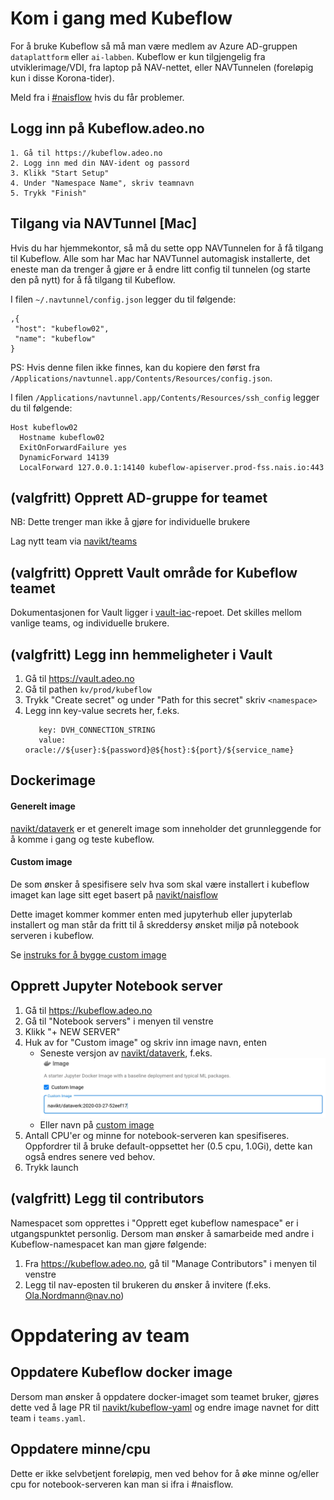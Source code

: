 # Kom i gang med Kubeflow

For å bruke Kubeflow så må man være medlem av Azure AD-gruppen `dataplattform` eller `ai-labben`. Kubeflow er kun
tilgjengelig fra utviklerimage/VDI, fra laptop på NAV-nettet, eller NAVTunnelen (foreløpig kun i disse
Korona-tider).

Meld fra i [#naisflow](https://nav-it.slack.com/archives/CGRMQHT50) hvis du får problemer.

## Logg inn på Kubeflow.adeo.no
```
1. Gå til https://kubeflow.adeo.no
2. Logg inn med din NAV-ident og passord
3. Klikk "Start Setup"
4. Under "Namespace Name", skriv teamnavn
5. Trykk "Finish"
```

## Tilgang via NAVTunnel [Mac]

Hvis du har hjemmekontor, så må du sette opp NAVTunnelen for å få tilgang til Kubeflow. Alle som har Mac har NAVTunnel
automagisk installerte, det eneste man da trenger å gjøre er å endre litt config til tunnelen (og starte den på nytt)
for å få tilgang til Kubeflow.

I filen `~/.navtunnel/config.json` legger du til følgende:
```
,{
 "host": "kubeflow02",
 "name": "kubeflow"
}
```

PS: Hvis denne filen ikke finnes, kan du kopiere den først fra
`/Applications/navtunnel.app/Contents/Resources/config.json`.

I filen `/Applications/navtunnel.app/Contents/Resources/ssh_config`  legger du til følgende:
```
Host kubeflow02
  Hostname kubeflow02
  ExitOnForwardFailure yes
  DynamicForward 14139
  LocalForward 127.0.0.1:14140 kubeflow-apiserver.prod-fss.nais.io:443
```

## (valgfritt) Opprett AD-gruppe for teamet

NB: Dette trenger man ikke å gjøre for individuelle brukere

Lag nytt team via [navikt/teams](https://github.com/navikt/teams)

## (valgfritt) Opprett Vault område for Kubeflow teamet

Dokumentasjonen for Vault ligger i
[vault-iac](https://github.com/navikt/vault-iac/blob/master/doc/kubeflow.md)-repoet. Det skilles mellom vanlige teams,
og individuelle brukere.

## (valgfritt) Legg inn hemmeligheter i Vault
1. Gå til https://vault.adeo.no
2. Gå til pathen `kv/prod/kubeflow`
3. Trykk "Create secret" og under "Path for this secret" skriv `<namespace>`
4. Legg inn key-value secrets her, f.eks.
   ```
      key: DVH_CONNECTION_STRING
      value: oracle://${user}:${password}@${host}:${port}/${service_name}
   ```

## Dockerimage

#### Generelt image
[navikt/dataverk](https://hub.docker.com/r/navikt/dataverk/tags) er
et generelt image som inneholder det grunnleggende for å komme
i gang og teste kubeflow.

#### Custom image
De som ønsker å spesifisere selv hva som skal være installert
i kubeflow imaget kan lage sitt eget basert på
[navikt/naisflow](https://hub.docker.com/r/navikt/naisflow/tags)

Dette imaget kommer kommer enten med jupyterhub eller jupyterlab installert
og man står da fritt til å skreddersy ønsket miljø på notebook serveren i kubeflow.

Se [instruks for å bygge custom image](build-custom-image.md)

## Opprett Jupyter Notebook server
1. Gå til https://kubeflow.adeo.no
2. Gå til "Notebook servers" i menyen til venstre
3. Klikk "+ NEW SERVER"
4. Huk av for "Custom image" og skriv inn image navn, enten 
    - Seneste versjon av [navikt/dataverk](https://hub.docker.com/r/navikt/naisflow/tags), f.eks.
    ![Valgfritt Jupyter Docker Image](custom-jupyter-image.png)
    - Eller navn på [custom image](build-custom-image.md)
5. Antall CPU'er og minne for notebook-serveren kan spesifiseres. Oppfordrer til å bruke default-oppsettet her (0.5 cpu, 1.0Gi), dette kan også endres senere ved behov.
6. Trykk launch

## (valgfritt) Legg til contributors
Namespacet som opprettes i "Opprett eget kubeflow namespace" er i utgangspunktet personlig. Dersom man ønsker å samarbeide med andre i Kubeflow-namespacet kan man gjøre følgende:

1. Fra https://kubeflow.adeo.no, gå til "Manage Contributors" i menyen til venstre
2. Legg til nav-eposten til brukeren du ønsker å invitere (f.eks. Ola.Nordmann@nav.no)

# Oppdatering av team

## Oppdatere Kubeflow docker image

Dersom man ønsker å oppdatere docker-imaget som teamet bruker, gjøres dette ved å lage PR til [navikt/kubeflow-yaml](https://github.com/navikt/kubeflow-yaml) og endre image navnet for ditt team i `teams.yaml`.

## Oppdatere minne/cpu

Dette er ikke selvbetjent foreløpig, men ved behov for å øke minne og/eller cpu for notebook-serveren kan man si ifra i #naisflow.
